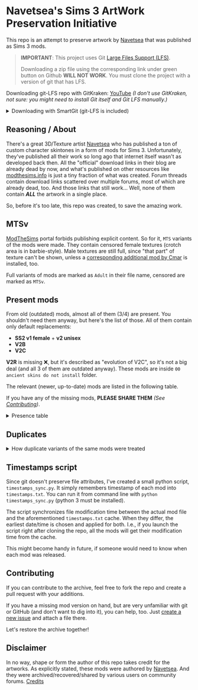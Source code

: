 # **Navetsea**'s Sims 3 ArtWork Preservation Initiative

This repo is an attempt to preserve artwork by [Navetsea](https://navetsea.blogspot.com/) that was published as Sims 3 mods.

> __IMPORTANT__: This project uses Git [Large Files Support (LFS)](https://git-lfs.github.com/).
> 
> Downloading a zip file using the corresponding link under green button on Github **WILL NOT WORK**. You must clone the project with a version of git that has LFS.

Downloading git-LFS repo with GitKraken: [YouTube](https://www.youtube.com/watch?v=S03EEusFxoI) _(I don't use GitKraken, not sure: you might need to install Git itself and Git LFS manually.)_

<details>
<summary>Downloading with SmartGit (git-LFS is included)</summary>

0. [Download SmartGit](https://www.syntevo.com/smartgit/download/) and install it / unpack portable version.
1. _**Repository > Clone**_. Specify the URL of this repo, available here (on GitHub) at the green `Code` button above. If you're not sure which one to use, select HTTPS.
2. Select `initial_pre-LFS` branch and specify local folder to save to. Finish the cloning process.
3. _**Local > LFS > Install...**_
4. Switch to the `main` branch (double-click it, under "origin", in _**Branches**_ window).
5. Wait till it downloads the latest version of files.
</details>

## Reasoning / About
There's a great 3D/Texture artist [Navetsea](https://navetsea.blogspot.com/) who has published a ton of custom character skintones in a form of mods for Sims 3. Unfortunately, they've published all their work so long ago that internet itself wasn't as developed back then. All the "official" download links in their blog are already dead by now, and what's published on other resources like [modthesims.info](https://modthesims.info/d/479460/face-in-revised-default-amp-non-default-natural-realistic-style-skin.html) is just a tiny fraction of what was created. Forum threads contain download links scattered over multiple forums, most of which are already dead, too. And those links that still work... Well, none of them contain _**ALL**_ the artwork in a single place.

So, before it's too late, this repo was created, to save the amazing work.

## MTSv
[ModTheSims](https://modthesims.info/d/479460) portal forbids publishing explicit content. So for it, `MTS` variants of the mods were made. They contain censored female textures (crotch area is in barbie-style). Male textures are still full, since "that part" of texture can't be shown, unless a [corresponding additional mod by Cmar](http://sexysims.info/download.php?t=173718) is installed, too.

Full variants of mods are marked as `Adult` in their file name, censored are marked as `MTSv`.

## Present mods
From old (outdated) mods, almost all of them (3/4) are present. You shouldn't need them anyway, but here's the list of those. All of them contain only default replacements:

- **SS2 v1 female** + **v2 unisex**
- **V2B**
- **V2C**

**V2R** is missing ❌, but it's described as "evolution of V2C", so it's not a big deal (and all 3 of them are outdated anyway). These mods are inside `00 ancient skins do not install` folder.

The relevant (newer, up-to-date) mods are listed in the following table.

If you have any of the missing mods, **PLEASE SHARE THEM** *(See [Contributing](#contributing))*.

<details>
<summary>Presence table</summary>

- ✅ : present
- ❌ : lost
- `-` : never was released

| Mod                       | Full default | Full non-default | MTSv default | MTSv non-default |
| ------------------------- | ------------ | ---------------- | ------------ | ---------------- |
| Normal (revised)          | ✅            | ✅                | ✅            | ✅                |
| Glam                      | ✅            | ✅                | ✅            | ✅                |
| Wild v1 (Hairy v1)        | ✅            | ❌                | -            | -                |
| B.A.S                     | -            | ✅                | -            | -                |
| T.S.I (Asian)             | -            | ✅                | -            | -                |
| **Wild v2 (Hairy v2) ❌**  | -            | ❌                | -            | ✅                |
| G.O.S (Garden of Shadows) | ✅            | ✅                | -            | -                |
| Real1                     | ❌            | ✅                | -            | -                |
| Real2                     | ✅            | ✅                | -            | -                |
| **Cute ❌**                | ❌            | ❌                | ✅            | ✅                |
| Tan                       | ❌            | ✅                | -            | -                |
| **Glam (revised) ❌**      | ❌            | ❌                | -            | -                |
| T.S.I revised (Asian)     | ✅            | ❌                | -            | ✅                |
| Busty                     | ✅            | ✅                | -            | -                |
| Sexy                      | ✅            | ✅                | -            | ✅                |
| Hot                       | ✅            | ✅                | -            | -                |
| Bad                       | ✅            | ✅                | -            | -                |
| Hairy v3                  | ✅            | ✅                | -            | -                |
| Sweet                     | ✅            | ✅                | -            | -                |
| Model                     | ✅ + futa     | ✅                | ✅            | ✅                |
| Asian                     | ✅            | ✅                | -            | -                |
| Wolf                      | -            | ✅                | -            | -                |
| Hairy v4                  | -            | ✅                | -            | -                |
| BONUS Cstyle              | ✅            | ✅                | -            | -                |

</details>

## Duplicates
<details>
<summary>How duplicate variants of the same mods were treated</summary>

If you try to search for Navetsea's mods yourself, you'll soon discover that there are multiple different binary `.package` files for each mod in the internet. It's unclear what's the difference between them and which one you should choose.

Therefore, I have downloaded all the possible variations of Navetsea's mods that I was able to find and I manually compared them. First, with bit-to-bit comparison. Then, using s3pe v14-0222-1852 I've actually extracted their contents (the textures themselves) and compared those.
When a bunch of duplicates were found, I've chosen the file with the smallest size. As far as I managed to learn it myself, `.package` file is basically just an archive. So if two files have exactly the same contents, they are effectively the same mod. The smaller one is just compressed better.

Feel free to correct me if I got it wrong (other, bigger versions of each file are kept in git history anyway).

Everything from all the following links is already in this repo - in one way or another:

- All the mods available for download on modthesims.info
- The main archive by [wapitawg](https://www.loverslab.com/profile/577239-wapitawg/):
	
	- https://www.loverslab.com/topic/177185-navetsea-face-in-skins-collection-25-skins-in-default-and-non-default-versions/
	
	- https://mega.nz/folder/UgBCwbpQ#le0T3O2UCryBMo8qziB3Dg
- https://www.loverslab.com/topic/77817-navetsea-skins/#comment-1897886 / http://www.mediafire.com/download/cd33i3frcw22uf3/navetsea_skins.rar
- https://www.loverslab.com/topic/77817-navetsea-skins/#comment-1897886 / https://www.mediafire.com/folder/ta2jxwevxenqs/navetsea_skins
- https://www.loverslab.com/topic/77817-navetsea-skins/#comment-1899629 / http://simfileshare.net/download/144124/
- https://www.loverslab.com/topic/77817-navetsea-skins/#comment-2152693
- https://www.loverslab.com/topic/77817-navetsea-skins/#comment-2158835
- https://www.loverslab.com/topic/77817-navetsea-skins/page/2/#comment-3253139

- https://modthesims.info/showthread.php?p=4616774#post4616774 / https://www.mediafire.com/file/4m5p4gspeyhg6k7/navetsea_F-IN_TS3_Adult_real2_default.7z/file
- https://modthesims.info/showthread.php?p=5095588#post5095588 / https://www.mediafire.com/file/7jwx7l5jye4sdmd/navetseaF-INTS3MTSvcutenondefault.7z/file
- https://modthesims.info/showthread.php?p=5175045#post5175045 / http://depositfiles.com/files/vtcqxi5nx
- https://modthesims.info/showthread.php?p=5441275#post5441275 / https://mega.nz/#!3J8wGKZS!qMpsqvqjprPyGhfUlbJyqGG96I7fJzZygeDyFBWrwwI

</details>

## Timestamps script
Since git doesn't preserve file attributes, I've created a small python script, `timestamps_sync.py`.
It simply remembers timestamp of each mod into `timestamps.txt`. You can run it from command line with `python timestamps_sync.py` (python 3 must be installed).

The script synchronizes file modification time between the actual mod file and the aforementioned `timestamps.txt` cache. When they differ, the earliest date/time is chosen and applied for both. I.e., if you launch the script right after cloning the repo, all the mods will get their modification time from the cache.

This might become handy in future, if someone would need to know when each mod was released.

## Contributing
If you can contribute to the archive, feel free to fork the repo and create a pull request with your additions.

If you have a missing mod version on hand, but are very unfamiliar with git or GitHub (and don't want to dig into it), you can help, too. Just [create a new issue](../../issues) and attach a file there.

Let's restore the archive together!

## Disclaimer
In no way, shape or form the author of this repo takes credit for the artworks. As explicitly stated, these mods were authored by [Navetsea](https://navetsea.blogspot.com/). And they were archived/recovered/shared by various users on community forums. [Credits](/CREDITS.md)

